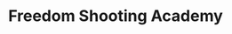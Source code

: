 ---
title: "Freedom Shooting Academy"
url: /virginia-beach/freedom-shooting-academy/
shop: Waffen
---